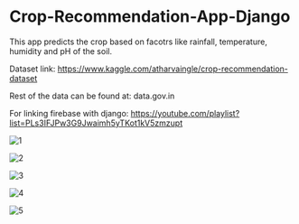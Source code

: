 # Crop-Recommendation-App-Django
This app predicts the crop based on facotrs like rainfall, temperature, humidity and pH of the soil.

Dataset link: https://www.kaggle.com/atharvaingle/crop-recommendation-dataset 

Rest of the data can be found at: data.gov.in 

For linking firebase with django: https://youtube.com/playlist?list=PLs3IFJPw3G9Jwaimh5yTKot1kV5zmzupt 

![1](https://user-images.githubusercontent.com/55800448/116005812-313d4880-a626-11eb-8f15-9bc3c7592dc1.PNG)

![2](https://user-images.githubusercontent.com/55800448/116005815-37cbc000-a626-11eb-8158-4f0ce3aa438b.PNG)

![3](https://user-images.githubusercontent.com/55800448/116005817-3c907400-a626-11eb-8d45-e8b18e43946a.PNG)

![4](https://user-images.githubusercontent.com/55800448/116005822-44e8af00-a626-11eb-8b6c-30c960ea73f6.PNG)

![5](https://user-images.githubusercontent.com/55800448/116005825-49ad6300-a626-11eb-9609-c02d703ff2dd.PNG)
